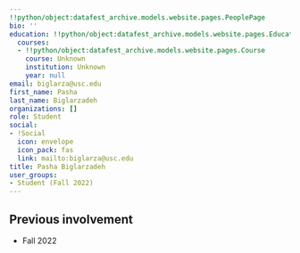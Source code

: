 ```yaml
---
!!python/object:datafest_archive.models.website.pages.PeoplePage
bio: ''
education: !!python/object:datafest_archive.models.website.pages.Education
  courses:
  - !!python/object:datafest_archive.models.website.pages.Course
    course: Unknown
    institution: Unknown
    year: null
email: biglarza@usc.edu
first_name: Pasha
last_name: Biglarzadeh
organizations: []
role: Student
social:
- !Social
  icon: envelope
  icon_pack: fas
  link: mailto:biglarza@usc.edu
title: Pasha Biglarzadeh
user_groups:
- Student (Fall 2022)
---
```



## Previous involvement

* Fall 2022

